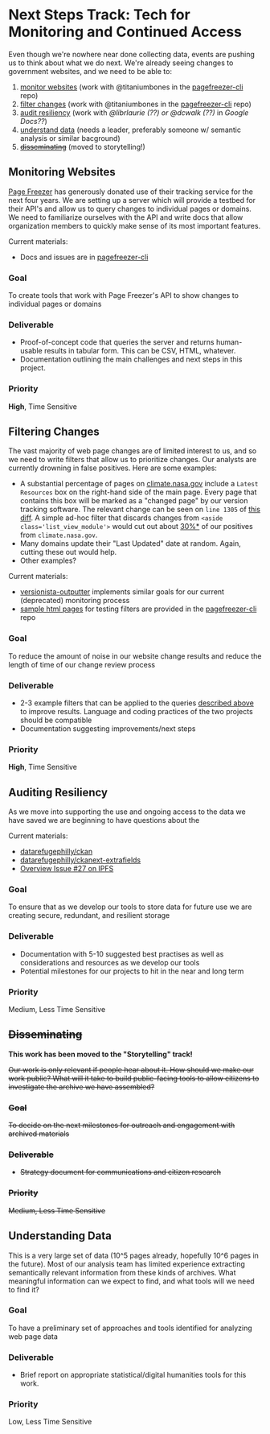 # Next Steps Track: Tech for Monitoring and Continued Access

Even though we're nowhere near done collecting data, events are pushing us to think about what we do next. We're already seeing changes to government websites, and we need to be able to:

1. [monitor websites](#monitoring-websites) (work with @titaniumbones in the [pagefreezer-cli](https://github.com/edgi-govdata-archiving/pagefreezer-cli) repo)
1. [filter changes](#filtering-changes) (work with @titaniumbones in the [pagefreezer-cli](https://github.com/edgi-govdata-archiving/pagefreezer-cli) repo)
1. [audit resiliency](#auditing-resiliency) (work with _@librlaurie (??) or @dcwalk (??)_ in _Google Docs??_)
1. [understand data](#understanding-data) (needs a leader, preferably someone w/ semantic analysis or similar bacground)
1. [~~disseminating~~](#disseminating) (moved to storytelling!)

## Monitoring Websites

[Page Freezer](http://www.pagefreezer.com) has generously donated use of their tracking service for the next four years. We are setting up a server which will provide a testbed for their API's and allow us to query changes to individual pages or domains. We need to familiarize ourselves with the API and write docs that allow organization members to quickly make sense of its most important features.

Current materials:
* Docs and issues are in [pagefreezer-cli](https://github.com/edgi-govdata-archiving/pagefreezer-cli)

### Goal

To create tools that work with Page Freezer's API to show changes to individual pages or domains

### Deliverable

* Proof-of-concept code that queries the server and returns human-usable results in tabular form. This can be CSV, HTML, whatever.
* Documentation outlining the main challenges and next steps in this project.

### Priority
**High**, Time Sensitive


## Filtering Changes

The vast majority of web page changes are of limited interest to us, and so we need to write filters that allow us to prioritize changes. Our analysts are currently drowning in false positives. Here are some examples:

* A substantial percentage of pages on [climate.nasa.gov](http://climate.nasa.gov) include a `Latest Resources` box on the right-hand side of the main page. Every page that contains this box will be marked as a "changed page" by our version tracking software. The relevant change can be seen on `line 1305` of [this diff](https://gist.github.com/va-client/c25c6def28b760f25e3190b1e986d2e3/revisions#diff-8a777b7cd35d6141f393542135beb397R1306). A simple ad-hoc filter that discards changes from `<aside class='list_view_module'>` would cut out about [30%*](# "Made Up Number.") of our positives from `climate.nasa.gov`.
* Many domains update their "Last Updated" date at random. Again, cutting these out would help.
* Other examples?

Current materials:
* [versionista-outputter](https://github.com/edgi-govdata-archiving/versionista-outputter) implements similar goals for our current (deprecated) monitoring process
* [sample html pages](https://github.com/edgi-govdata-archiving/pagefreezer-cli/tree/master/archives) for testing filters are provided in the [pagefreezer-cli](https://github.com/edgi-govdata-archiving/pagefreezer-cli) repo

### Goal

To reduce the amount of noise in our website change results and reduce the length of time of our change review process

### Deliverable

* 2-3 example filters that can be applied to the queries [described above](#monitoring-websites) to improve results. Language and coding practices of the two projects should be compatible
* Documentation suggesting improvements/next steps

### Priority

**High**, Time Sensitive


## Auditing Resiliency

As we move into supporting the use and ongoing access to the data we have saved we are beginning to have questions about the

Current materials:
* [datarefugephilly/ckan](https://github.com/datarefugephilly/ckan)
* [datarefugephilly/ckanext-extrafields](https://github.com/datarefugephilly/ckanext-extrafields)
* [Overview Issue #27 on IPFS](https://github.com/edgi-govdata-archiving/overview/issues/27)

### Goal

To ensure that as we develop our tools to store data for future use we are creating secure, redundant, and resilient storage

### Deliverable

* Documentation with 5-10 suggested best practises as well as considerations and resources as we develop our tools
* Potential milestones for our projects to hit in the near and long term

### Priority

Medium, Less Time Sensitive


## ~~Disseminating~~

**This work has been moved to the "Storytelling" track!**

~~Our work is only relevant if people hear about it. How should we make our work public? What will it take to build public-facing tools to allow citizens to investigate the archive we have assembled?~~

### ~~Goal~~

~~To decide on the next milestones for outreach and engagement with archived materials~~

### ~~Deliverable~~

* ~~Strategy document for communications and citizen research~~

### ~~Priority~~

~~Medium, Less Time Sensitive~~

## Understanding Data

This is a very large set of data (10^5 pages already, hopefully 10^6 pages in the future). Most of our analysis team has limited experience extracting semantically relevant information from these kinds of archives. What meaningful information can we expect to find, and what tools will we need to find it?

### Goal

To have a preliminary set of approaches and tools identified for analyzing web page data

### Deliverable

* Brief report on appropriate statistical/digital humanities tools for this work.

### Priority

Low, Less Time Sensitive
